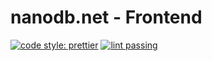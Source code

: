 # nanodb.net - Frontend

[![code style: prettier](https://img.shields.io/badge/code_style-prettier-ff69b4.svg?style=flat-square)](https://github.com/prettier/prettier)
[![lint passing](https://img.shields.io/github/workflow/status/prettier/prettier/Lint?label=Lint&style=flat-square)]()
